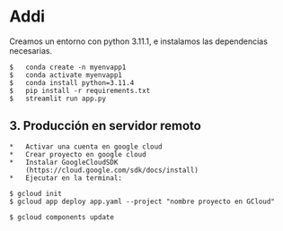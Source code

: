 # Addi
Creamos un entorno con python 3.11.1, e instalamos las dependencias necesarias.

    $   conda create -n myenvapp1
    $   conda activate myenvapp1
    $   conda install python=3.11.4
    $   pip install -r requirements.txt
    $   streamlit run app.py
    
##  3. Producción en servidor remoto

    *   Activar una cuenta en google cloud
    *   Crear proyecto en google cloud
    *   Instalar GoogleCloudSDK
        (https://cloud.google.com/sdk/docs/install)
    *   Ejecutar en la terminal:
    
    $ gcloud init
    $ gcloud app deploy app.yaml --project "nombre proyecto en GCloud"

    $ gcloud components update


